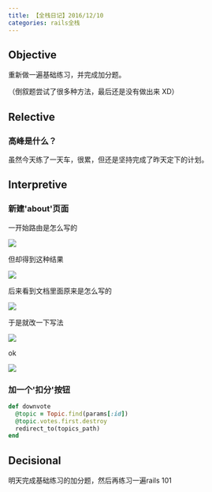 ```yaml
---
title: 【全栈日记】2016/12/10
categories: rails全栈
---
```


## Objective

重新做一遍基础练习，并完成加分题。

（倒叙题尝试了很多种方法，最后还是没有做出来 XD）

## Relective

### 高峰是什么？

虽然今天练了一天车，很累，但还是坚持完成了昨天定下的计划。

## Interpretive

### 新建'about'页面

一开始路由是怎么写的

![](http://oggx6lf7f.bkt.clouddn.com/mwdwh.jpg)

但却得到这种结果

![](http://oggx6lf7f.bkt.clouddn.com/f5evc.jpg)

后来看到文档里面原来是怎么写的

![](http://oggx6lf7f.bkt.clouddn.com/sqxax.jpg)

于是就改一下写法

![](http://oggx6lf7f.bkt.clouddn.com/idf0m.jpg)

ok

![](http://oggx6lf7f.bkt.clouddn.com/bpry1.jpg)

### 加一个'扣分'按钮

```ruby
def downvote
  @topic = Topic.find(params[:id])
  @topic.votes.first.destroy
  redirect_to(topics_path)
end
```

## Decisional

明天完成基础练习的加分题，然后再练习一遍rails 101